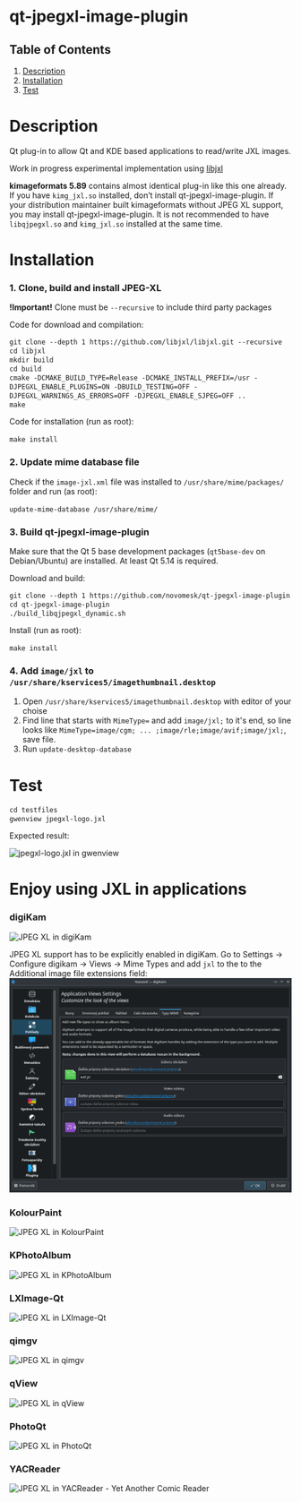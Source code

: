 # qt-jpegxl-image-plugin

## Table of Contents

1. [Description](#Description)
2. [Installation](#Installation)
3. [Test](#Test)

# Description

Qt plug-in to allow Qt and KDE based applications to read/write JXL images.

Work in progress experimental implementation using [libjxl](https://github.com/libjxl/libjxl)

**kimageformats 5.89** contains almost identical plug-in like this one already. If you have `kimg_jxl.so` installed, don’t install qt-jpegxl-image-plugin. If your distribution maintainer built kimageformats without JPEG XL support, you may install qt-jpegxl-image-plugin. It is not recommended to have `libqjpegxl.so` and `kimg_jxl.so` installed at the same time.

# Installation

### 1. Clone, build and install JPEG-XL

**!Important!** Clone must be `--recursive` to include third party packages

Code for download and compilation:
```
git clone --depth 1 https://github.com/libjxl/libjxl.git --recursive
cd libjxl
mkdir build
cd build
cmake -DCMAKE_BUILD_TYPE=Release -DCMAKE_INSTALL_PREFIX=/usr -DJPEGXL_ENABLE_PLUGINS=ON -DBUILD_TESTING=OFF -DJPEGXL_WARNINGS_AS_ERRORS=OFF -DJPEGXL_ENABLE_SJPEG=OFF ..
make
```
Code for installation (run as root):

`make install`

### 2. Update mime database file

Check if the `image-jxl.xml` file was installed to `/usr/share/mime/packages/` folder and run (as root):

`update-mime-database /usr/share/mime/`

### 3. Build qt-jpegxl-image-plugin

Make sure that the Qt 5 base development packages (`qt5base-dev` on Debian/Ubuntu) are installed. At least Qt 5.14 is required.

Download and build:
```
git clone --depth 1 https://github.com/novomesk/qt-jpegxl-image-plugin
cd qt-jpegxl-image-plugin
./build_libqjpegxl_dynamic.sh
```
Install (run as root):

`make install`

### 4. Add `image/jxl` to `/usr/share/kservices5/imagethumbnail.desktop`

1. Open `/usr/share/kservices5/imagethumbnail.desktop` with editor of your choise
2. Find line that starts with `MimeType=` and add `image/jxl;` to it's end, so line looks like `MimeType=image/cgm; ... ;image/rle;image/avif;image/jxl;`, save file.
3. Run `update-desktop-database`

# Test
```
cd testfiles
gwenview jpegxl-logo.jxl
```

Expected result:

![jpegxl-logo.jxl in gwenview](testfiles/gwenview.png)

# Enjoy using JXL in applications

### digiKam
![JPEG XL in digiKam](imgs/digiKam.png)

JPEG XL support has to be explicitly enabled in digiKam. Go to Settings -> Configure digikam -> Views -> Mime Types and add `jxl` to the to the Additional image file extensions field:
![How to enable JXL extension in digiKam](imgs/digiKam2.png)

### KolourPaint
![JPEG XL in KolourPaint](imgs/KolourPaint.png)

### KPhotoAlbum
![JPEG XL in KPhotoAlbum](imgs/KPhotoAlbum.png)

### LXImage-Qt
![JPEG XL in LXImage-Qt](imgs/LXImage-Qt.png)

### qimgv
![JPEG XL in qimgv](imgs/qimgv.png)

### qView
![JPEG XL in qView](imgs/qView.png)

### PhotoQt
![JPEG XL in PhotoQt](imgs/PhotoQt.png)

### YACReader
![JPEG XL in YACReader - Yet Another Comic Reader](imgs/YACReader.png)

